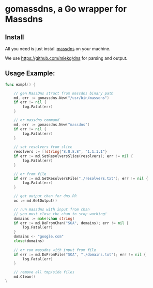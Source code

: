 # gomassdns, a Go wrapper for Massdns

## Install

All you need is just install [massdns](https://github.com/blechschmidt/massdns) on your machine.

We use https://github.com/miekg/dns for parsing and output.

## Usage Example:

```Go
func exmpl() {

	// gen MassDns struct from massdns binary path
	md, err := gomassdns.New("/usr/bin/massdns")
	if err != nil {
		log.Fatal(err)
	}

	// or massdns command
	md, err := gomassdns.New("massdns")
	if err != nil {
		log.Fatal(err)
	}
	
	// set resolvers from slice
	resolvers := []string{"8.8.8.8", "1.1.1.1"}
	if err := md.SetResolversSlice(resolvers); err != nil {
		log.Fatal(err)
	}

	// or from file
	if err := md.SetResolversFile("./resolvers.txt"); err != nil {
		log.Fatal(err)
	}

	// get output chan for dns.RR
	oc := md.GetOutput()

	// run massdns with input from chan
	// you must close the chan to stop working!
	domains := make(chan string)
	if err := md.DoFromChan("SOA", domains); err != nil {
		log.Fatal(err)
	}
	domains <- "google.com"
	close(domains)
	
	// or run massdns with input from file
	if err := md.DoFromFile("SOA", "./domains.txt"); err != nil {
		log.Fatal(err)
	}

	// remove all tmp/side files
	md.Clean()
}

```
